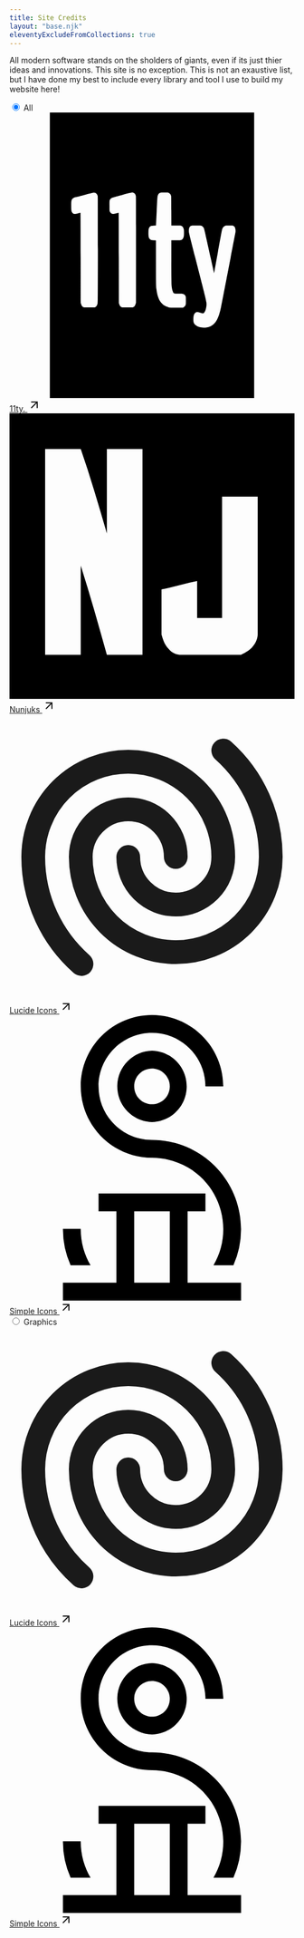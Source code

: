 ```yaml
---
title: Site Credits
layout: "base.njk"
eleventyExcludeFromCollections: true
--- 
```


All modern software stands on the sholders of giants, even if its just thier ideas and innovations. This site is no exception. This is not an exaustive list, but I have done my best to include every library and tool I use to build my website here!

<div class="tab-group">
<input type="radio" id="all" name="mytabs" checked="checked">
<label for="all">All</label>
<div class="tab">
<a href="https://www.11ty.dev/" rel="me" target="_blank" class="button" style="background-color: var(--blueviolet-2);">
    <svg role="img" class="brand-icon" viewBox="0 0 24 24" xmlns="http://www.w3.org/2000/svg"><title>Eleventy</title><path d="M3.398 12V0h17.204v24H3.398zm13.17 6.07a1.07 1.07 0 00.373-.107c.432-.213.68-.672.877-1.626.076-.372 1.195-6.168 1.209-6.263.026-.186-.008-.382-.084-.476a.325.325 0 00-.087-.064l-.06-.031h-.291c-.253 0-.298 0-.348.02-.113.039-.207.156-.255.316-.011.038-.168.881-.348 1.873l-.328 1.802-.046-.21c-.56-2.547-.764-3.452-.794-3.532a.383.383 0 00-.103-.16c-.105-.107-.117-.11-.567-.11-.411 0-.422 0-.5.074-.086.079-.122.216-.111.42.006.115.045.27.688 2.784.663 2.587.751 2.943.787 3.177.046.3-.05.713-.208.893-.032.037-.037.039-.084.032-.028 0-.12-.027-.204-.051-.268-.078-.362-.072-.462.028-.096.096-.137.248-.138.51 0 .256.028.34.159.473.131.133.324.208.595.23.164.012.22.012.33-.001zm-1.896-1.712a.31.31 0 00.16-.192c.02-.058.022-.098.022-.356 0-.255-.003-.299-.021-.354-.04-.121-.136-.196-.278-.217-.041-.01-.2-.01-.355-.01-.365-.001-.378-.01-.446-.184-.068-.18-.096-.326-.113-.602a85.799 85.799 0 01-.012-1.94v-1.765h.35c.454 0 .507-.01.602-.113a.465.465 0 00.102-.24 3.273 3.273 0 000-.534c-.026-.16-.099-.271-.211-.322-.057-.025-.065-.026-.45-.03h-.392l-.003-1.22c-.003-1.09-.005-1.227-.021-1.278a.378.378 0 00-.201-.247c-.052-.024-.072-.025-.32-.029-.27 0-.356 0-.429.038-.087.042-.148.133-.185.278-.014.054-.032.346-.076 1.262l-.06 1.194s-.08 0-.18.01c-.206.01-.263.022-.327.086-.092.092-.12.19-.127.455-.01.334.02.487.115.588.075.081.134.1.345.106l.173.01v1.785c0 1.7.006 2.019.034 2.274.041.37.13.709.241.928.194.38.544.617.988.668h1.005l.07-.04zm-7.447 0c.098-.053.16-.154.2-.332.016-.077.018-.401.018-4.518 0-4.184-.001-4.44-.02-4.51-.05-.194-.19-.29-.378-.26-.035.01-.344.084-.686.175-.343.09-.684.18-.758.198-.17.043-.214.062-.281.126-.105.098-.122.185-.122.606 0 .416.016.5.12.604.094.095.189.1.456.03.103-.026.193-.048.2-.048.01 0 .014.784.017 3.763.003 3.436.005 3.77.021 3.84.048.202.113.296.236.34.034.013.133.016.487.014.435 0 .445 0 .49-.027zm3.203 0c.092-.046.152-.135.197-.29l.024-.084.003-4.435c.002-3.194 0-4.456-.01-4.509-.033-.2-.145-.308-.322-.308-.066 0-.198.03-.857.204-.56.147-.799.214-.849.239a.34.34 0 00-.17.184c-.024.06-.024.071-.024.479 0 .415 0 .417.026.483a.362.362 0 00.083.12c.1.1.172.105.456.034a5.46 5.46 0 01.208-.05c.008 0 .012 1.202.014 3.791l.003 3.79.026.086a.48.48 0 00.135.23c.078.062.085.063.57.06.414 0 .447 0 .487-.024z"/></svg>
    11ty. 
    <svg xmlns="http://www.w3.org/2000/svg" width="24" height="24" viewBox="0 0 24 24" fill="none" stroke="currentColor" stroke-width="2" stroke-linecap="round" stroke-linejoin="round"><line x1="7" y1="17" x2="17" y2="7"></line><polyline points="7 7 17 7 17 17"></polyline></svg>
</a>

<a href="https://tech.lgbt/@maddie" rel="me" target="_blank" class="button" style="background-color: var(--green-2);">
    <svg role="img" class="brand-icon" viewBox="0 0 24 24" xmlns="http://www.w3.org/2000/svg"><title>Nunjucks</title><path d="M0 12v12h24V0H0v12zm8.2-1.9V3h3v17.3h-3c-.7-2.5-1.4-5-2.2-7.5v7.5H3V3h3c.8 2.3 1.5 4.7 2.2 7.1zM20.9 7v11.6c0 .2-.1.7-.5 1.1-.4.4-.8.5-.9.6h-5.1c-.2 0-.7-.1-1-.5-.4-.4-.5-.9-.6-1.2v-3.8c1-.2 2-.5 3-.7v3.1h2.1V7h3zM0 24"/></svg>
    Nunjuks
    <svg xmlns="http://www.w3.org/2000/svg" width="24" height="24" viewBox="0 0 24 24" fill="none" stroke="currentColor" stroke-width="2" stroke-linecap="round" stroke-linejoin="round"><line x1="7" y1="17" x2="17" y2="7"></line><polyline points="7 7 17 7 17 17"></polyline></svg>
</a>

<a href="https://tech.lgbt/@maddie" rel="me" target="_blank" class="button" style="background-color: var(--blueviolet-2);">
    <svg viewBox="0 0 24 24" class="brand-icon" focusable="false" class="chakra-icon css-1t6jldw"><svg xmlns="http://www.w3.org/2000/svg" width="24" height="24" fill="none" stroke="currentColor" stroke-width="2" stroke-linecap="round" stroke-linejoin="round"><path d="M14 12a4 4 0 0 0-8 0 8 8 0 1 0 16 0 11.97 11.97 0 0 0-4-8.944"></path><path d="M10 12a4 4 0 0 0 8 0 8 8 0 1 0-16 0c0 3.584 1.571 6.801 4.063 9"></path></svg></svg>
    Lucide Icons
    <svg xmlns="http://www.w3.org/2000/svg" width="24" height="24" viewBox="0 0 24 24" fill="none" stroke="currentColor" stroke-width="2" stroke-linecap="round" stroke-linejoin="round"><line x1="7" y1="17" x2="17" y2="7"></line><polyline points="7 7 17 7 17 17"></polyline></svg>
</a>

<a href="https://tech.lgbt/@maddie" rel="me" target="_blank" class="button" style="background-color: var(--blueviolet-2);">
    <svg role="img" class="brand-icon" viewBox="0 0 24 24" xmlns="http://www.w3.org/2000/svg"><title>Simple Icons</title><path d="M12 0C8.688 0 6 2.688 6 6s2.688 6 6 6c1.066 0 2.1171.2862 3.0371.8262 2.858 1.678 3.8167 5.3539 2.1387 8.2129h1.6797a7.4925 7.4925 0 0 0 .6425-3.0293c.003-4.144-3.356-7.5048-7.498-7.5098-2.484 0-4.5-2.016-4.5-4.5S9.516 1.5 12 1.5s4.5 2.016 4.5 4.5H18c0-3.312-2.688-6-6-6zm0 3c-1.597.04-2.8799 1.3259-2.9219 2.9219C9.0351 7.5799 10.343 8.957 12 9c1.597-.04 2.8799-1.3259 2.9219-2.9219C14.9649 4.4201 13.656 3.043 12 3zm0 1.5c.828 0 1.5.672 1.5 1.5v.002c0 .828-.672 1.5-1.5 1.5-.83 0-1.5-.673-1.5-1.502 0-.83.67-1.5 1.5-1.5zM7.5 15v1.5H9v6H4.5V24h15v-1.5H15v-6h1.5V15h-9zm3 1.5h3v6h-3v-6zm-6 1.4707V18a7.418 7.418 0 0 0 .6445 3.039h1.6836C6.3001 20.147 6 19.11 6 18v-.0293H4.5Z"/></svg>
    Simple Icons
    <svg xmlns="http://www.w3.org/2000/svg" width="24" height="24" viewBox="0 0 24 24" fill="none" stroke="currentColor" stroke-width="2" stroke-linecap="round" stroke-linejoin="round"><line x1="7" y1="17" x2="17" y2="7"></line><polyline points="7 7 17 7 17 17"></polyline></svg>
</a> 
</div>

<!-- ------------------ -->
<!-- DRAWING STUFF      -->
<!-- ------------------ -->

<input type="radio" id="gui" name="mytabs">
<label for="gui">Graphics</label>
<div class="tab">
<a href="https://tech.lgbt/@maddie" rel="me" target="_blank" class="button" style="background-color: var(--blueviolet-2);">
    <svg viewBox="0 0 24 24" class="brand-icon" focusable="false" class="chakra-icon css-1t6jldw"><svg xmlns="http://www.w3.org/2000/svg" width="24" height="24" fill="none" stroke="currentColor" stroke-width="2" stroke-linecap="round" stroke-linejoin="round"><path d="M14 12a4 4 0 0 0-8 0 8 8 0 1 0 16 0 11.97 11.97 0 0 0-4-8.944"></path><path d="M10 12a4 4 0 0 0 8 0 8 8 0 1 0-16 0c0 3.584 1.571 6.801 4.063 9"></path></svg></svg>
    Lucide Icons
    <svg xmlns="http://www.w3.org/2000/svg" width="24" height="24" viewBox="0 0 24 24" fill="none" stroke="currentColor" stroke-width="2" stroke-linecap="round" stroke-linejoin="round"><line x1="7" y1="17" x2="17" y2="7"></line><polyline points="7 7 17 7 17 17"></polyline></svg>
</a>

<a href="https://tech.lgbt/@maddie" rel="me" target="_blank" class="button" style="background-color: var(--blueviolet-2);">
    <svg role="img" class="brand-icon" viewBox="0 0 24 24" xmlns="http://www.w3.org/2000/svg"><title>Simple Icons</title><path d="M12 0C8.688 0 6 2.688 6 6s2.688 6 6 6c1.066 0 2.1171.2862 3.0371.8262 2.858 1.678 3.8167 5.3539 2.1387 8.2129h1.6797a7.4925 7.4925 0 0 0 .6425-3.0293c.003-4.144-3.356-7.5048-7.498-7.5098-2.484 0-4.5-2.016-4.5-4.5S9.516 1.5 12 1.5s4.5 2.016 4.5 4.5H18c0-3.312-2.688-6-6-6zm0 3c-1.597.04-2.8799 1.3259-2.9219 2.9219C9.0351 7.5799 10.343 8.957 12 9c1.597-.04 2.8799-1.3259 2.9219-2.9219C14.9649 4.4201 13.656 3.043 12 3zm0 1.5c.828 0 1.5.672 1.5 1.5v.002c0 .828-.672 1.5-1.5 1.5-.83 0-1.5-.673-1.5-1.502 0-.83.67-1.5 1.5-1.5zM7.5 15v1.5H9v6H4.5V24h15v-1.5H15v-6h1.5V15h-9zm3 1.5h3v6h-3v-6zm-6 1.4707V18a7.418 7.418 0 0 0 .6445 3.039h1.6836C6.3001 20.147 6 19.11 6 18v-.0293H4.5Z"/></svg>
    Simple Icons
    <svg xmlns="http://www.w3.org/2000/svg" width="24" height="24" viewBox="0 0 24 24" fill="none" stroke="currentColor" stroke-width="2" stroke-linecap="round" stroke-linejoin="round"><line x1="7" y1="17" x2="17" y2="7"></line><polyline points="7 7 17 7 17 17"></polyline></svg>
</a> 
</div>

<!-- ------------------ --
<!-- PROGRAMMING STUFF  --
<!-- ------------------ --

<input type="radio" id="programming" name="mytabs">
<label for="programming">Programming</label>
<div class="tab">
<h3>Programming Tools</h3>
<p>As a ""very seirious"" dev I have some very specific needs, But heres what I use! </p>
<table>
    <tr>
        <th>Role</th>
        <th>Item</th>
        <th>Cost</th>
    </tr>
    <tr>
        <td>IDE</td>
        <td>VSCode (but I hate it please suggest better IDEs) </td>
        <td><a href="https://code.visualstudio.com/" target="_blank" rel="noreferrer noopener">"Free" (""Open Source"")</a></td>
    </tr>
    <tr>
        <td>Game Engine</td>
        <td>Godot</td>
        <td><a href="https://godotengine.org/" target="_blank" rel="noreferrer noopener">Free (Open Source)</a></td>
    </tr>
    <tr>
        <td>SCM</td>
        <td>Git (Yes, vanilla git most of the time) </td>
        <td><a href="https://git-scm.com/" target="_blank" rel="noreferrer noopener">Free (Open Source)</a></td>
    </tr>
    <tr>
        <td>Browser</td>
        <td>Mozilla Firefox (for viewing docs, obviously) </td>
        <td><a href="https://www.mozilla.org/en-US/firefox/new/" target="_blank" rel="noreferrer noopener">Free (Open Source)</a></td>
    </tr>
    <tr>
        <td>Keyboard</td>
        <td>Massdrop CTRL </td>
        <td><a href="https://drop.com/buy/drop-ctrl-mechanical-keyboard?defaultSelectionIds=965751%2C965753" target="_blank" rel="noreferrer noopener">200$</a></td>
    </tr>
</table> 
</div>

<!-- ------------------ --
<!-- WRITING STUFF      --
<!-- ------------------ --

<input type="radio" id="writing" name="mytabs">
<label for="writing">Writing</label>
<div class="tab">
<h3>Writing Tools</h3>
<p>Lorem ipsum dolor sit amet, consectetur adipisicing elit, sed do eiusmod tempor incididunt ut labore et dolore magna aliqua. Ut enim ad minim veniam, quis nostrud exercitation ullamco laboris nisi ut aliquip ex ea commodo consequat. Duis aute irure dolor in reprehenderit in voluptate velit esse cillum dolore eu fugiat nulla pariatur.</p>
<p>Lorem ipsum dolor sit amet, consectetur adipisicing elit, sed do eiusmod tempor incididunt ut labore et dolore magna aliqua. Ut enim ad minim veniam, quis nostrud exercitation ullamco laboris nisi ut aliquip ex ea commodo consequat. Duis aute irure dolor in reprehenderit in voluptate velit esse cillum dolore eu fugiat nulla pariatur.</p>
<table>
    <tr>
        <th>Role</th>
        <th>Item</th>
        <th>Cost</th>
    </tr>
    <tr>
        <td>MD Editor</td>
        <td>Obsidian</td>
        <td><a href="https://obsidian.md/" target="_blank" rel="noreferrer noopener">Free (premium options)</a></td>
    </tr>
    <tr>
        <td>Rich Text Editor</td>
        <td>LibreOffice Writer (the entire suite is great!)</td>
        <td><a href="https://www.libreoffice.org/discover/writer/" target="_blank" rel="noreferrer noopener">Free (Open Source)</a></td>
    </tr>
    <tr>
        <td>Keyboard</td>
        <td>Massdrop CTRL </td>
        <td><a href="https://drop.com/buy/drop-ctrl-mechanical-keyboard?defaultSelectionIds=965751%2C965753" target="_blank" rel="noreferrer noopener">200$</a></td>
    </tr>
</table> 
</div>

<!-- ------------------ --
<!-- GENERAL STUFF      --
<!-- ------------------ --

<input type="radio" id="other" name="mytabs">
<label for="other">General</label>
<div class="tab">
<h3>General/Other Tools</h3>
<p>So this contains the general.uncategoried stuff I use, and some that is there. Basically: if you are wondering what I use, this is the place!</p>

<table>
    <tr>
        <th>Role</th>
        <th>Item</th>
        <th>Cost</th>
    </tr>
    <tr>
        <td>MD Editor</td>
        <td>Obsidian</td>
        <td><a href="https://obsidian.md/" target="_blank" rel="noreferrer noopener">Free (premium options)</a></td>
    </tr>
    <tr>
        <td>Office Suite</td>
        <td>LibreOffice</td>
        <td><a href="https://www.libreoffice.org/discover/writer/" target="_blank" rel="noreferrer noopener">Free (Open Source)</a></td>
    </tr>
    <tr>
        <td>Browser</td>
        <td>Mozilla Firefox</td>
        <td><a href="https://www.mozilla.org/en-US/firefox/new/" target="_blank" rel="noreferrer noopener">Free (Open Source)</a></td>
    </tr>
    <!-- <tr>
        <td></td>
        <td>Mozilla </td>
        <td><a href="https://www.mozilla.org/en-US/firefox/new/" target="_blank" rel="noreferrer noopener">Free (Open Source)</a></td>
    </tr> --
</table> 
</div>
</div>